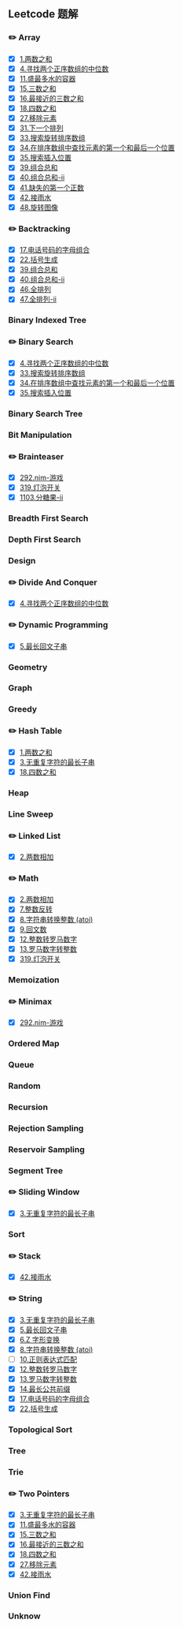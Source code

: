 ## Leetcode 题解

### :pencil2: Array

- [x] [1.两数之和](./1.两数之和.js)
- [x] [4.寻找两个正序数组的中位数](./4.寻找两个正序数组的中位数.js)
- [x] [11.盛最多水的容器](./11.盛最多水的容器.js)
- [x] [15.三数之和](./15.三数之和.js)
- [x] [16.最接近的三数之和](./16.最接近的三数之和.js)
- [x] [18.四数之和](./18.四数之和.js)
- [x] [27.移除元素](./27.移除元素.js)
- [x] [31.下一个排列](./31.下一个排列.js)
- [x] [33.搜索旋转排序数组](./33.搜索旋转排序数组.js)
- [x] [34.在排序数组中查找元素的第一个和最后一个位置](./34.在排序数组中查找元素的第一个和最后一个位置.js)
- [x] [35.搜索插入位置](./35.搜索插入位置.js)
- [x] [39.组合总和](./39.组合总和.js)
- [x] [40.组合总和-ii](./40.组合总和-ii.js)
- [x] [41.缺失的第一个正数](./41.缺失的第一个正数.js)
- [x] [42.接雨水](./42.接雨水.js)
- [x] [48.旋转图像](./48.旋转图像.js)

### :pencil2: Backtracking

- [x] [17.电话号码的字母组合](./17.电话号码的字母组合.js)
- [x] [22.括号生成](./22.括号生成.js)
- [x] [39.组合总和](./39.组合总和.js)
- [x] [40.组合总和-ii](./40.组合总和-ii.js)
- [x] [46.全排列](./46.全排列.js)
- [x] [47.全排列-ii](./47.全排列-ii.js)

### Binary Indexed Tree

### :pencil2: Binary Search

- [x] [4.寻找两个正序数组的中位数](./4.寻找两个正序数组的中位数.js)
- [x] [33.搜索旋转排序数组](./33.搜索旋转排序数组.js)
- [x] [34.在排序数组中查找元素的第一个和最后一个位置](./34.在排序数组中查找元素的第一个和最后一个位置.js)
- [x] [35.搜索插入位置](./35.搜索插入位置.js)

### Binary Search Tree

### Bit Manipulation

### :pencil2: Brainteaser

- [x] [292.nim-游戏](./292.nim-游戏.js)
- [x] [319.灯泡开关](./319.灯泡开关.js)
- [x] [1103.分糖果-ii](./1103.分糖果-ii.js)

### Breadth First Search

### Depth First Search

### Design

### :pencil2: Divide And Conquer

- [x] [4.寻找两个正序数组的中位数](./4.寻找两个正序数组的中位数.js)

### :pencil2: Dynamic Programming

- [x] [5.最长回文子串](./5.最长回文子串.js)

### Geometry

### Graph

### Greedy

### :pencil2: Hash Table

- [x] [1.两数之和](./1.两数之和.js)
- [x] [3.无重复字符的最长子串](./3.无重复字符的最长子串.js)
- [x] [18.四数之和](./18.四数之和.js)

### Heap

### Line Sweep

### :pencil2: Linked List

- [x] [2.两数相加](./2.两数相加.js)

### :pencil2: Math

- [x] [2.两数相加](./2.两数相加.js)
- [x] [7.整数反转](./7.整数反转.js)
- [x] [8.字符串转换整数 (atoi)](./8.字符串转换整数-atoi.js)
- [x] [9.回文数](./9.回文数.js)
- [x] [12.整数转罗马数字](./12.整数转罗马数字.js)
- [x] [13.罗马数字转整数](./13.罗马数字转整数.js)
- [x] [319.灯泡开关](./319.灯泡开关.js)

### Memoization

### :pencil2: Minimax

- [x] [292.nim-游戏](./292.nim-游戏.js)

### Ordered Map

### Queue

### Random

### Recursion

### Rejection Sampling

### Reservoir Sampling

### Segment Tree

### :pencil2: Sliding Window

- [x] [3.无重复字符的最长子串](./3.无重复字符的最长子串.js)

### Sort

### :pencil2: Stack

- [x] [42.接雨水](./42.接雨水.js)

### :pencil2: String

- [x] [3.无重复字符的最长子串](./3.无重复字符的最长子串.js)
- [x] [5.最长回文子串](./5.最长回文子串.js)
- [x] [6.Z 字形变换](./6.z-字形变换.js)
- [x] [8.字符串转换整数 (atoi)](./8.字符串转换整数-atoi.js)
- [ ] [10.正则表达式匹配](./10.正则表达式匹配.js)
- [x] [12.整数转罗马数字](./12.整数转罗马数字.js)
- [x] [13.罗马数字转整数](./13.罗马数字转整数.js)
- [x] [14.最长公共前缀](./14.最长公共前缀.js)
- [x] [17.电话号码的字母组合](./17.电话号码的字母组合.js)
- [x] [22.括号生成](./22.括号生成.js)

### Topological Sort

### Tree

### Trie

### :pencil2: Two Pointers

- [x] [3.无重复字符的最长子串](./3.无重复字符的最长子串.js)
- [x] [11.盛最多水的容器](./11.盛最多水的容器.js)
- [x] [15.三数之和](./15.三数之和.js)
- [x] [16.最接近的三数之和](./16.最接近的三数之和.js)
- [x] [18.四数之和](./18.四数之和.js)
- [x] [27.移除元素](./27.移除元素.js)
- [x] [42.接雨水](./42.接雨水.js)

### Union Find

### Unknow
